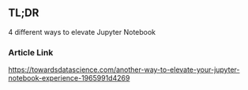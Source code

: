 ## TL;DR
4 different ways to elevate Jupyter Notebook 
### Article Link
https://towardsdatascience.com/another-way-to-elevate-your-jupyter-notebook-experience-1965991d4269